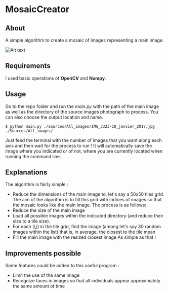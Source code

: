 # MosaicCreator


## About
A simple algorithm to create a mosaic of images representing a main image.

![Alt text](out.png?raw=true "Title")

## Requirements
I used basic operations of **OpenCV** and **Numpy**.

## Usage
Go to the repo folder and run the *main.py* with the path of the main image as well as the directory of the source images photograph to process. You can also choose the output location and name.
```
$ python main.py ./Sources/All_images/IMG_3323-18_janvier_2017.jpg ./Sources/All_images/
```
Just feed the terminal with the number of images that you want along each axis and then wait for the process to run ! It will automatically save the image where you indicated or of not, where you are currently located when running the command line.

## Explanations
The algorithm is fairly simple :
- Reduce the dimensions of the main image to, let's say a 50x50 tiles grid. The aim of the algorithm is to fill this grid with indices of images so that the mosaic looks like the main image. The process is as follows:
- Reduce the size of the main image
- Load all possible images within the indicated directory (and reduce their size to a tile size).
- For each (i,j) in the tile grid, find the image (among let's say 30 random images within the list) that is, in average, the closest to the tile mean
- Fill the main image with the resized closest image 
As simple as that !

## Improvements possible
Some features could be added to this useful program :
- Limit the use of the same image
- Recognize faces in images so that all individuals appear approximately the same amount of time
